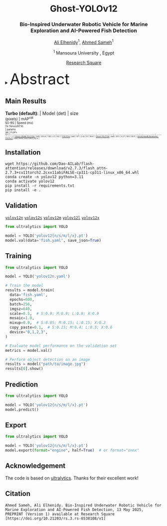 

<div align="center">
<h1>Ghost-YOLOv12</h1>
<h3>Bio-Inspired Underwater Robotic Vehicle for Marine Exploration and AI-Powered Fish Detection</h3>

[Ali Elhenidy](https://github.com/Aliweka2020)<sup>1</sup>, [Ahmed Sameh](https://people.ucas.ac.cn/~qxye?language=en)<sup>1</sup>

<sup>1</sup>  Mansoura University , Egypt 


 [Research Square](https://www.researchsquare.com/article/rs-6538108/v1)

</div>



<details>
  <summary>
  <font size="+10">Abstract</font>
  </summary>
Ghost-YOLV12 is proposed, which is an enhanced version of the  YOLOv12 deep learning model. Trained on the DeepFish dataset, the proposed model achieved a mean average precision (mAP50) of 97.8 and demonstrated robust performance under occlusion, turbidity, and low-light conditions. All evaluations were conducted in simulation environments, with hydrodynamic testing performed through CFD and fish detection validated through annotated datasets. While no physical prototype has been deployed yet, the design is fully scalable and structured for real-world fabrication. 
</details>


## Main Results

**Turbo (default)**:
| Model (det)                                                                              | size<br><sup>(pixels) | mAP<sup>val<br>50-95 | Speed (ms) <br><sup>T4 TensorRT10<br> | params<br><sup>(M) | FLOPs<br><sup>(G) |
| :----------------------------------------------------------------------------------- | :-------------------: | :-------------------:| :------------------------------:| :-----------------:| :---------------:|
| [Ghost-CBAM-YOLO12m](https://drive.google.com/file/d/1WuFZkm-snOwEcApp1ZOIV0TWQU58Px8l/view?usp=sharing) | 640                   | 97.8.4                 | 1.60                            | 2.5                | 6.0               |
| [YOLO12m](https://drive.google.com/file/d/1z2kUELXWfPcoGO-2Vkl1tKnmOv5tYnU3/view?usp=sharing) | 640                   | 97.1                 | 2.42                            | 9.1                | 19.4              |
| [Ghost-YOLO12m](https://drive.google.com/file/d/1O1BdTvHSciFhN1y24O5qCV63e77m_c5U/view?usp=sharing) | 640                   | 95.5                 | 4.27                            | 19.6               | 59.8              |
| [Ghost(Head& Backbone)-YOLOv12](https://drive.google.com/file/d/1lYU8WrUbv8MF-HQAxibewWAdyU2OpS8O/view?usp=sharing) | 640                   | 91.8                 | 5.83                            | 26.5               | 82.4              |




## Installation
```
wget https://github.com/Dao-AILab/flash-attention/releases/download/v2.7.3/flash_attn-2.7.3+cu11torch2.2cxx11abiFALSE-cp311-cp311-linux_x86_64.whl
conda create -n yolov12 python=3.11
conda activate yolov12
pip install -r requirements.txt
pip install -e .
```

## Validation
[`yolov12n`](https://github.com/sunsmarterjie/yolov12/releases/download/turbo/yolov12n.pt)
[`yolov12s`](https://github.com/sunsmarterjie/yolov12/releases/download/turbo/yolov12s.pt)
[`yolov12m`](https://github.com/sunsmarterjie/yolov12/releases/download/turbo/yolov12m.pt)
[`yolov12l`](https://github.com/sunsmarterjie/yolov12/releases/download/turbo/yolov12l.pt)
[`yolov12x`](https://github.com/sunsmarterjie/yolov12/releases/download/turbo/yolov12x.pt)

```python
from ultralytics import YOLO

model = YOLO('yolov12{n/s/m/l/x}.pt')
model.val(data='fish.yaml', save_json=True)
```

## Training 
```python
from ultralytics import YOLO

model = YOLO('yolov12n.yaml')

# Train the model
results = model.train(
  data='fish.yaml',
  epochs=600, 
  batch=256, 
  imgsz=640,
  scale=0.5,  # S:0.9; M:0.9; L:0.9; X:0.9
  mosaic=1.0,
  mixup=0.0,  # S:0.05; M:0.15; L:0.15; X:0.2
  copy_paste=0.1,  # S:0.15; M:0.4; L:0.5; X:0.6
  device="0,1,2,3",
)

# Evaluate model performance on the validation set
metrics = model.val()

# Perform object detection on an image
results = model("path/to/image.jpg")
results[0].show()

```

## Prediction
```python
from ultralytics import YOLO

model = YOLO('yolov12{n/s/m/l/x}.pt')
model.predict()
```

## Export
```python
from ultralytics import YOLO

model = YOLO('yolov12{n/s/m/l/x}.pt')
model.export(format="engine", half=True)  # or format="onnx"
```





## Acknowledgement

The code is based on [ultralytics](https://github.com/ultralytics/ultralytics). Thanks for their excellent work!

## Citation

```
Ahmed Sameh, Ali Elhenidy. Bio-Inspired Underwater Robotic Vehicle for Marine Exploration and AI-Powered Fish Detection, 13 May 2025, PREPRINT (Version 1) available at Research Square [https://doi.org/10.21203/rs.3.rs-6538108/v1]
```

